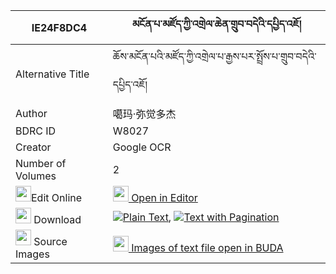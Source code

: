 |IE24F8DC4|མངོན་པ་མཛོད་ཀྱི་འགྲེལ་ཆེན་གྲུབ་བདེའི་དཔྱིད་འཇོ། 
| --- | --- 
|Alternative Title |ཆོས་མངོན་པའི་མཛོད་ཀྱི་འགྲེལ་པ་རྒྱས་པར་སྤྲོས་པ་གྲུབ་བདེའི་དཔྱིད་འཇོ།
|Author| 噶玛·弥觉多杰
|BDRC ID | W8027
|Creator | Google OCR
|Number of Volumes| 2
|<img width="25" src="https://img.icons8.com/color/25/000000/edit-property.png">Edit Online| [<img width="25" src="https://avatars.githubusercontent.com/u/45091458?s=200&v=4"> Open in Editor](http://editor.openpecha.org/IE24F8DC4)
|<img width="25" src="https://img.icons8.com/fluent/48/000000/download-2.png"/>  Download | [![](https://img.icons8.com/color/20/000000/txt.png)Plain Text](https://github.com/Openpecha/IE24F8DC4/releases/download/v1/ngonpa_dzo_kyi_drelchen_drub_d_plain_IE24F8DC4.zip), [![](https://img.icons8.com/color/20/000000/txt.png)Text with Pagination](https://github.com/Openpecha/IE24F8DC4/releases/download/v1/ngonpa_dzo_kyi_drelchen_drub_d_pages_IE24F8DC4.zip)
|<img width="25" src="https://img.icons8.com/plasticine/100/000000/pictures-folder.png"/>  Source Images | [<img width="25" src="https://library.bdrc.io/icons/BUDA-small.svg"> Images of text file open in BUDA](https://library.bdrc.io/show/bdr:W8027)